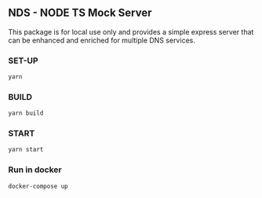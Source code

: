 ## NDS - NODE TS Mock Server

This package is for local use only and provides a simple express server that can be enhanced and enriched for multiple DNS services.

### SET-UP

```bash
yarn
```

### BUILD

```bash
yarn build
```

### START

```bash
yarn start
```

### Run in docker

```bash
docker-compose up
```
